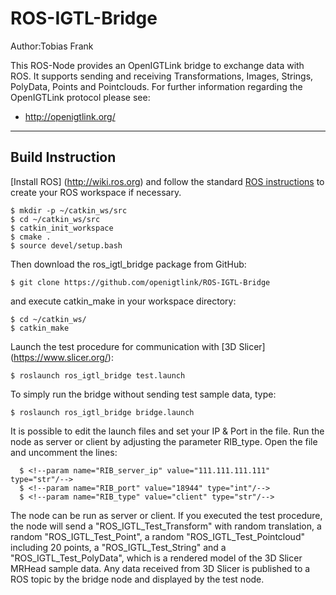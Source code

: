 # ROS-IGTL-Bridge

Author:Tobias Frank

This ROS-Node provides an OpenIGTLink bridge to exchange data with ROS. It supports sending and receiving Transformations, Images, Strings, PolyData, Points and Pointclouds. 
For further information regarding the OpenIGTLink protocol please see:
- http://openigtlink.org/


----------------------------------------------------------------------------------------------------------------------------------------
Build Instruction
-----------------

[Install ROS] (http://wiki.ros.org)
and follow the standard [ROS instructions](http://wiki.ros.org/catkin/Tutorials/create_a_workspace) to create your ROS workspace if necessary.

    $ mkdir -p ~/catkin_ws/src
    $ cd ~/catkin_ws/src
    $ catkin_init_workspace
    $ cmake .
    $ source devel/setup.bash
	
Then download the ros_igtl_bridge package from GitHub:
	
    $ git clone https://github.com/openigtlink/ROS-IGTL-Bridge

and execute catkin_make in your workspace directory:

    $ cd ~/catkin_ws/
    $ catkin_make

Launch the test procedure for communication with [3D Slicer] (https://www.slicer.org/):

    $ roslaunch ros_igtl_bridge test.launch
    
To simply run the bridge without sending test sample data, type:

    $ roslaunch ros_igtl_bridge bridge.launch

It is possible to edit the launch files and set your IP & Port in the file. Run the node as server or client by adjusting the parameter RIB_type.
Open the file and uncomment the lines:

	  $ <!--param name="RIB_server_ip" value="111.111.111.111" type="str"/-->
	  $ <!--param name="RIB_port" value="18944" type="int"/-->
      $ <!--param name="RIB_type" value="client" type="str"/-->

The node can be run as server or client. If you executed the test procedure, the node will send
a "ROS_IGTL_Test_Transform" with random translation, a random "ROS_IGTL_Test_Point", 
a random "ROS_IGTL_Test_Pointcloud" including 20 points, a "ROS_IGTL_Test_String" and a "ROS_IGTL_Test_PolyData", which is a rendered model 
of the 3D Slicer MRHead sample data. Any data received from 3D Slicer is published to a ROS topic by the bridge node and displayed by the test node.




    
    


